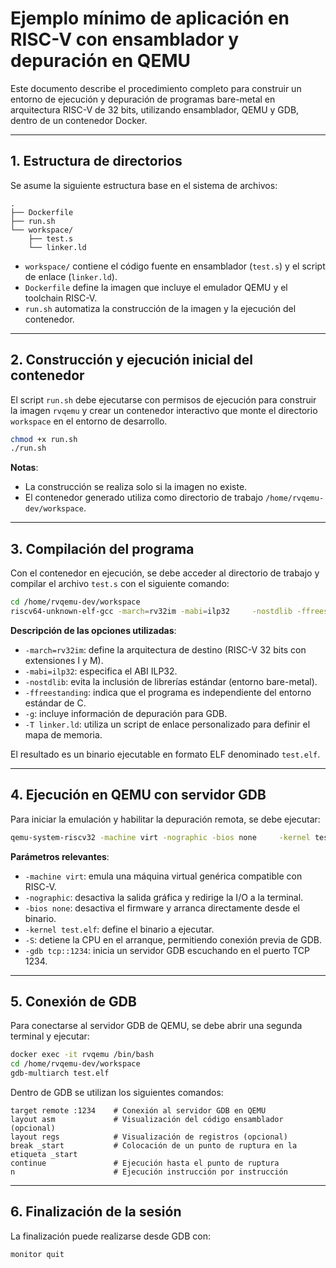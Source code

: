 # Ejemplo mínimo de aplicación en RISC-V con ensamblador y depuración en QEMU

Este documento describe el procedimiento completo para construir un entorno de ejecución y depuración de programas bare-metal en arquitectura RISC-V de 32 bits, utilizando ensamblador, QEMU y GDB, dentro de un contenedor Docker.

---

## 1. Estructura de directorios

Se asume la siguiente estructura base en el sistema de archivos:

```
.
├── Dockerfile
├── run.sh
└── workspace/
    ├── test.s
    └── linker.ld
```

- `workspace/` contiene el código fuente en ensamblador (`test.s`) y el script de enlace (`linker.ld`).
- `Dockerfile` define la imagen que incluye el emulador QEMU y el toolchain RISC-V.
- `run.sh` automatiza la construcción de la imagen y la ejecución del contenedor.

---

## 2. Construcción y ejecución inicial del contenedor

El script `run.sh` debe ejecutarse con permisos de ejecución para construir la imagen `rvqemu` y crear un contenedor interactivo que monte el directorio `workspace` en el entorno de desarrollo.

```bash
chmod +x run.sh
./run.sh
```

**Notas**:
- La construcción se realiza solo si la imagen no existe.
- El contenedor generado utiliza como directorio de trabajo `/home/rvqemu-dev/workspace`.

---

## 3. Compilación del programa

Con el contenedor en ejecución, se debe acceder al directorio de trabajo y compilar el archivo `test.s` con el siguiente comando:

```bash
cd /home/rvqemu-dev/workspace
riscv64-unknown-elf-gcc -march=rv32im -mabi=ilp32     -nostdlib -ffreestanding -g test.s -T linker.ld -o test.elf
```

**Descripción de las opciones utilizadas**:
- `-march=rv32im`: define la arquitectura de destino (RISC-V 32 bits con extensiones I y M).
- `-mabi=ilp32`: especifica el ABI ILP32.
- `-nostdlib`: evita la inclusión de librerías estándar (entorno bare-metal).
- `-ffreestanding`: indica que el programa es independiente del entorno estándar de C.
- `-g`: incluye información de depuración para GDB.
- `-T linker.ld`: utiliza un script de enlace personalizado para definir el mapa de memoria.

El resultado es un binario ejecutable en formato ELF denominado `test.elf`.

---

## 4. Ejecución en QEMU con servidor GDB

Para iniciar la emulación y habilitar la depuración remota, se debe ejecutar:

```bash
qemu-system-riscv32 -machine virt -nographic -bios none     -kernel test.elf -S -gdb tcp::1234
```

**Parámetros relevantes**:
- `-machine virt`: emula una máquina virtual genérica compatible con RISC-V.
- `-nographic`: desactiva la salida gráfica y redirige la I/O a la terminal.
- `-bios none`: desactiva el firmware y arranca directamente desde el binario.
- `-kernel test.elf`: define el binario a ejecutar.
- `-S`: detiene la CPU en el arranque, permitiendo conexión previa de GDB.
- `-gdb tcp::1234`: inicia un servidor GDB escuchando en el puerto TCP 1234.

---

## 5. Conexión de GDB

Para conectarse al servidor GDB de QEMU, se debe abrir una segunda terminal y ejecutar:

```bash
docker exec -it rvqemu /bin/bash
cd /home/rvqemu-dev/workspace
gdb-multiarch test.elf
```

Dentro de GDB se utilizan los siguientes comandos:

```gdb
target remote :1234    # Conexión al servidor GDB en QEMU
layout asm             # Visualización del código ensamblador (opcional)
layout regs            # Visualización de registros (opcional)
break _start           # Colocación de un punto de ruptura en la etiqueta _start
continue               # Ejecución hasta el punto de ruptura
n                      # Ejecución instrucción por instrucción
```

---

## 6. Finalización de la sesión

La finalización puede realizarse desde GDB con:

```gdb
monitor quit
```

